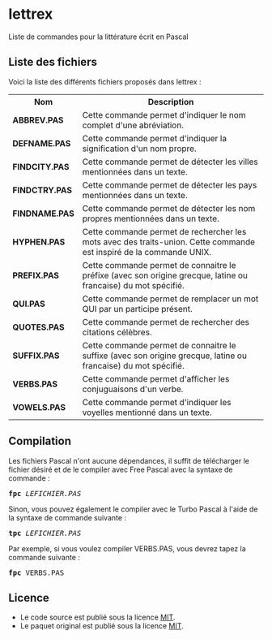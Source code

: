 # lettrex
Liste de commandes pour la littérature écrit en Pascal

<h2>Liste des fichiers</h3>

Voici la liste des différents fichiers proposés dans lettrex :

<table>
  <tr>
    <th>Nom</th>
    <th>Description</th>
  </tr>
  <tr>
      <td><b>ABBREV.PAS</b></td>
      <td>Cette commande permet d'indiquer le nom complet d'une abréviation.</td>
  </tr>  
  <tr>
      <td><b>DEFNAME.PAS</b></td>
      <td>Cette commande permet d'indiquer la signification d'un nom propre.</td>
  </tr>
  <tr>
      <td><b>FINDCITY.PAS</b></td>
      <td>Cette commande permet de détecter les villes mentionnées dans un texte.</td>
  </tr>
  <tr>
      <td><b>FINDCTRY.PAS</b></td>
    <td>Cette commande permet de détecter les pays mentionnées dans un texte.</td>
  <tr>
      <td><b>FINDNAME.PAS</b></td>
      <td>Cette commande permet de détecter les nom propres mentionnées dans un texte.</td>
  </tr>
  <tr>
	<td><b>HYPHEN.PAS</b></td>
        <td>Cette commande permet de rechercher les mots avec des traits-union. Cette commande est inspiré de la commande UNIX.</td>
  </tr>
  <tr>
  	<td><b>PREFIX.PAS</b></td>
	<td>Cette commande permet de connaitre le préfixe (avec son origine grecque, latine ou francaise) du mot spécifié.</td>
  </tr> 
  <tr>
	<td><b>QUI.PAS</b></td>
	<td>Cette commande permet de remplacer un mot QUI par un participe présent.</td>
  </tr>
  <tr>
  	<td><b>QUOTES.PAS</b></td>
	<td>Cette commande permet de rechercher des citations célèbres.</td>
  </tr>
  <tr>
  	<td><b>SUFFIX.PAS</b></td>
	<td>Cette commande permet de connaitre le suffixe (avec son origine grecque, latine ou francaise) du mot spécifié.</td>
  </tr>
  <tr>
	<td><b>VERBS.PAS</b></td>
	<td>Cette commande permet d'afficher les conjuguaisons d'un verbe.</td>
  </tr>
  <tr>
  	<td><b>VOWELS.PAS</b></td>
	<td>Cette commande permet d'indiquer les voyelles mentionné dans un texte.</td> 
</tr>
 </table>

<h2>Compilation</h2>
	
Les fichiers Pascal n'ont aucune dépendances, il suffit de télécharger le fichier désiré et de le compiler avec Free Pascal avec la syntaxe de commande  :

<pre><b>fpc</b> <i>LEFICHIER.PAS</i></pre>
	
Sinon, vous pouvez également le compiler avec le Turbo Pascal à l'aide de la syntaxe de commande suivante :	

<pre><b>tpc</b> <i>LEFICHIER.PAS</i></pre>
	
Par exemple, si vous voulez compiler VERBS.PAS, vous devrez tapez la commande suivante :

<pre><b>fpc</b> VERBS.PAS</pre>

<h2>Licence</h2>
<ul>
 <li>Le code source est publié sous la licence <a href="https://github.com/gladir/lettrex/blob/main/LICENSE">MIT</a>.</li>
 <li>Le paquet original est publié sous la licence <a href="https://github.com/gladir/lettrex/blob/main/LICENSE">MIT</a>.</li>
</ul>
